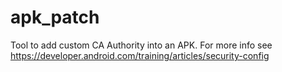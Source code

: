 # apk_patch
Tool to add custom CA Authority into an APK. For more info see https://developer.android.com/training/articles/security-config
